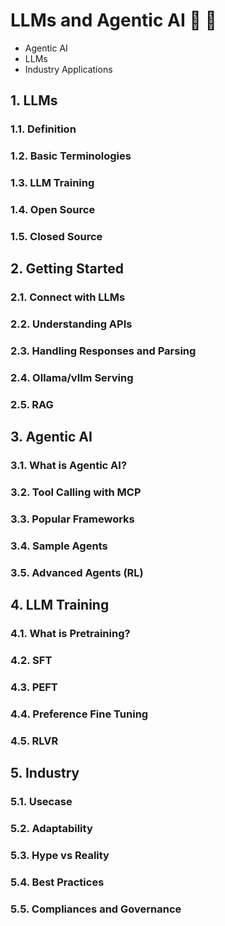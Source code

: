 
#  LLMs and Agentic AI  🤖 🧠

 - Agentic AI
 - LLMs
 - Industry Applications

## 1. LLMs

### 1.1. Definition

### 1.2. Basic Terminologies

### 1.3. LLM Training

### 1.4. Open Source

### 1.5. Closed Source

## 2. Getting Started

### 2.1. Connect with LLMs

### 2.2. Understanding APIs

### 2.3. Handling Responses and Parsing

### 2.4. Ollama/vllm Serving

### 2.5. RAG

## 3. Agentic AI

### 3.1. What is Agentic AI?

### 3.2. Tool Calling with MCP

### 3.3. Popular Frameworks

### 3.4. Sample Agents

### 3.5. Advanced Agents (RL)

## 4. LLM Training

### 4.1. What is Pretraining?

### 4.2. SFT

### 4.3. PEFT

### 4.4. Preference Fine Tuning

### 4.5. RLVR

## 5. Industry

### 5.1. Usecase

### 5.2. Adaptability

### 5.3. Hype vs Reality

### 5.4. Best Practices

### 5.5. Compliances and Governance
